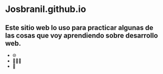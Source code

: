 # Josbranil.github.io

## Este sitio web lo uso para practicar algunas de las cosas que voy aprendiendo sobre desarrollo web.
* 🌐
* 👨🏻‍💻
* 🚀